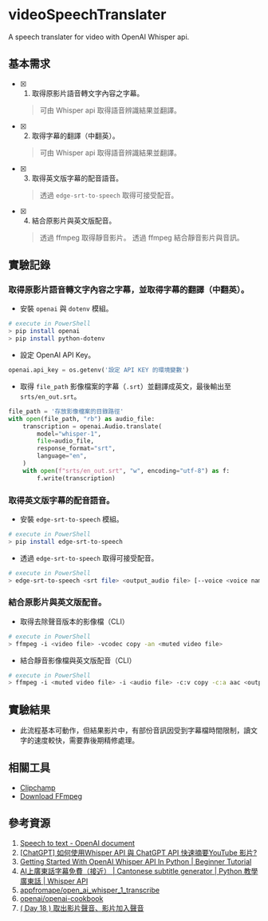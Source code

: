 # videoSpeechTranslater
A speech translater for video with OpenAI Whisper api.

## 基本需求
- [x] 1. 取得原影片語音轉文字內容之字幕。
    > 可由 Whisper api 取得語音辨識結果並翻譯。 
- [x] 2. 取得字幕的翻譯（中翻英）。
    > 可由 Whisper api 取得語音辨識結果並翻譯。 
- [x] 3. 取得英文版字幕的配音語音。
    > 透過 `edge-srt-to-speech` 取得可接受配音。
- [x] 4. 結合原影片與英文版配音。
    > 透過 ffmpeg 取得靜音影片。 
    > 透過 ffmpeg 結合靜音影片與音訊。 

## 實驗記錄
### 取得原影片語音轉文字內容之字幕，並取得字幕的翻譯（中翻英）。
* 安裝 `openai` 與 `dotenv` 模組。
```bash
# execute in PowerShell
> pip install openai
> pip install python-dotenv
```
* 設定 OpenAI API Key。
```python
openai.api_key = os.getenv('設定 API KEY 的環境變數')
```
* 取得 `file_path` 影像檔案的字幕（`.srt`）並翻譯成英文，最後輸出至 `srts/en_out.srt`。
```python
file_path = '存放影像檔案的目錄路徑'
with open(file_path, "rb") as audio_file:
    transcription = openai.Audio.translate(
        model="whisper-1",
        file=audio_file,
        response_format="srt",
        language="en",
    )
    with open(f"srts/en_out.srt", "w", encoding="utf-8") as f:
        f.write(transcription)
```
### 取得英文版字幕的配音語音。
* 安裝 `edge-srt-to-speech` 模組。
```bash
# execute in PowerShell
> pip install edge-srt-to-speech
```
* 透過 `edge-srt-to-speech` 取得可接受配音。
```bash
# execute in PowerShell
> edge-srt-to-speech <srt file> <output_audio file> [--voice <voice name>] [--default-speed<=[+-][0-100]%>]
```
### 結合原影片與英文版配音。
* 取得去除聲音版本的影像檔（CLI）
```bash
# execute in PowerShell
> ffmpeg -i <video file> -vcodec copy -an <muted video file>
```
* 結合靜音影像檔與英文版配音（CLI）
```bash
# execute in PowerShell
> ffmpeg -i <muted video file> -i <audio file> -c:v copy -c:a aac <output_video file> -shortest
```

## 實驗結果
- 此流程基本可動作，但結果影片中，有部份音訊因受到字幕檔時間限制，讀文字的速度較快，需要靠後期精修處理。

## 相關工具
- [Clipchamp](https://app.clipchamp.com/)
- [Download FFmpeg](https://ffmpeg.org/download.html#build-windows)

## 參考資源
1. [Speech to text - OpenAI document](https://platform.openai.com/docs/guides/speech-to-text)
2. [[ChatGPT] 如何使用Whisper API 與 ChatGPT API 快速摘要YouTube 影片?](https://youtu.be/uD5_pKbBhgo)
3. [Getting Started With OpenAI Whisper API In Python | Beginner Tutorial](https://youtu.be/BkcSJol59Rg)
4. [AI上廣東話字幕免費（接近） | Cantonese subtitle generator | Python 教學 廣東話 | Whisper API](https://youtu.be/04bgLwKjCmY)
5. [appfromape/open_ai_whisper_1_transcribe](https://github.com/appfromape/open_ai_whisper_1_transcribe)
6. [openai/openai-cookbook](https://github.com/openai/openai-cookbook)
7. [( Day 18 ) 取出影片聲音、影片加入聲音](https://ithelp.ithome.com.tw/articles/10292945?sc=rss.qu)
